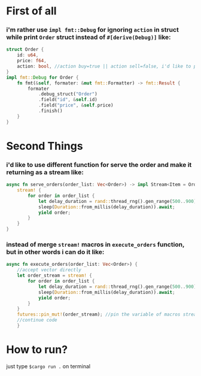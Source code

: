 # First of all

### i'm rather use `impl fmt::Debug` for ignoring `action` in struct while print `Order` struct instead of `#[derive(Debug)]` like:
```rust
struct Order {
    id: u64,
    price: f64,
    action: bool, //action buy=true || action sell=false, i'd like to put "action" word for buy or sell
}
impl fmt::Debug for Order {
    fn fmt(&self, formater: &mut fmt::Formatter) -> fmt::Result {
        formater
            .debug_struct("Order")
            .field("id", &self.id)
            .field("price", &self.price)
            .finish()
    }
}
```

# Second Things

### i'd like to use different function for serve the order and make it returning as a stream like:
```rust
async fn serve_orders(order_list: Vec<Order>) -> impl Stream<Item = Order> {
    stream! {
        for order in order_list {
            let delay_duration = rand::thread_rng().gen_range(500..900);
            sleep(Duration::from_millis(delay_duration)).await;
            yield order;
        }
    }
}
```
### instead of merge `stream!` macros in `execute_orders` function, but in other words i can do it like:
```rust
async fn execute_orders(order_list: Vec<Order>) {
    //accept vector directly
    let order_stream = stream! {
        for order in order_list {
            let delay_duration = rand::thread_rng().gen_range(500..900);
            sleep(Duration::from_millis(delay_duration)).await;
            yield order;
        }
    }
    futures::pin_mut!(order_stream); //pin the variable of macros stream!
    //continue code
    }
```

# How to run?
just type `$cargo run .` on terminal